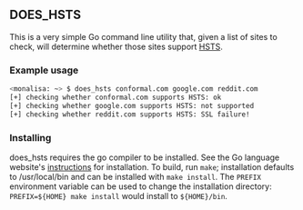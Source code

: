## DOES_HSTS

This is a very simple Go command line utility that, given a list of sites
to check, will determine whether those sites support 
[HSTS](https://en.wikipedia.org/wiki/HTTP_Strict_Transport_Security).

### Example usage
```bash
<monalisa: ~> $ does_hsts conformal.com google.com reddit.com
[+] checking whether conformal.com supports HSTS: ok
[+] checking whether google.com supports HSTS: not supported
[+] checking whether reddit.com supports HSTS: SSL failure!
```

### Installing
does_hsts requires the go compiler to be installed. See the Go language
website's [instructions](http://golang.org/doc/install) for installation. 
To build, run `make`; installation defaults to /usr/local/bin and can be 
installed with `make install`. The `PREFIX` environment variable can be 
used to change the installation directory: `PREFIX=${HOME} make install` 
would install to `${HOME}/bin`.
